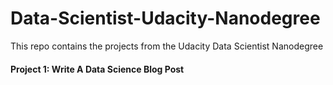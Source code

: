 # Data-Scientist-Udacity-Nanodegree
This repo contains the projects from the Udacity Data Scientist Nanodegree

#### Project 1: Write A Data Science Blog Post 
